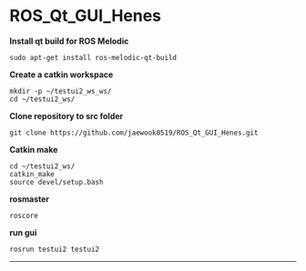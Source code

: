 # ROS_Qt_GUI_Henes
**Install qt build for ROS Melodic**
```
sudo apt-get install ros-melodic-qt-build
```
**Create a catkin workspace**
```
mkdir -p ~/testui2_ws_ws/
cd ~/testui2_ws/
```
**Clone repository to src folder**
```
git clone https://github.com/jaewook0519/ROS_Qt_GUI_Henes.git
```
**Catkin make**
```
cd ~/testui2_ws/
catkin_make
source devel/setup.bash
```
**rosmaster**
```
roscore
```
**run gui**
```
rosrun testui2 testui2
```
** **
```

```

